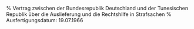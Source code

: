 % Vertrag zwischen der Bundesrepublik Deutschland und der Tunesischen Republik über die Auslieferung und die Rechtshilfe in Strafsachen
% Ausfertigungsdatum: 19.07.1966
 